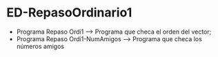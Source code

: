 # ED-RepasoOrdinario1

- Programa Repaso Ordi1 --> Programa que checa el orden del vector; 
- Programa Repaso Ordi1-NumAmigos --> Programa que checa los números amigos
